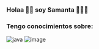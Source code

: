 ### Holaa 👋🏼 soy Samanta 👩🏼‍💻

### Tengo conocimientos sobre:
![java](https://user-images.githubusercontent.com/79877273/132973857-af39b1b0-c116-4e58-86e2-3a59012e25f1.png) ![image](https://user-images.githubusercontent.com/79877273/132973923-451c147d-108d-4522-8869-89e1ad18014d.png)
<!--

| col 1 | col 2 |
| ------------ | ------------- |
| imagen 1 | imagen 2 |

[![Stats](https://github-readme-stats.vercel.app/api?username=sami1793)](https://github.com/anuraghazra/github-readme-stat)
**sami1793/sami1793** is a ✨ _special_ ✨ repository because its `README.md` (this file) appears on your GitHub profile.

Here are some ideas to get you started:

- 🔭 I’m currently working on ...
- 🌱 I’m currently learning ...
- 👯 I’m looking to collaborate on ...
- 🤔 I’m looking for help with ...
- 💬 Ask me about ...
- 📫 How to reach me: ...
- 😄 Pronouns: ...
- ⚡ Fun fact: ...
-->

